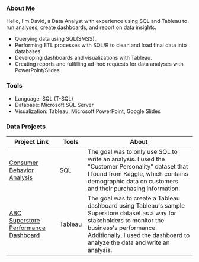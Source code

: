 ### About Me
Hello, I'm David, a Data Analyst with experience using SQL and Tableau to run analyses, create dashboards, and report on data insights. 
- Querying data using SQL(SMSS).
- Performing ETL processes with SQL/R to clean and load final data into databases.
- Developing dashboards and visualizations with Tableau.
- Creating reports and fulfilling ad-hoc requests for data analyses with PowerPoint/Slides.

### Tools
- Language: SQL (T-SQL)
- Database: Microsoft SQL Server 
- Visualization: Tableau, Microsoft PowerPoint, Google Slides

### Data Projects
| Project Link | Tools | About |
|---|---|---|
| [Consumer Behavior Analysis](https://github.com/davidwong001/Consumer-Behavior-Analysis) | SQL | The goal was to only use SQL to write an analysis. I used the "Customer Personality" dataset that I found from Kaggle, which contains demographic data on customers and their purchasing information. |
|  [ABC Superstore Performance Dashboard](https://github.com/davidwong001/ABC-Superstore-Sales-Performance-Overview) | Tableau | The goal was to create a Tableau dashboard using Tableau's sample Superstore dataset as a way for stakeholders to monitor the business's performance. Additionally, I used the dashboard to analyze the data and write an analysis.|




<!---
davidwong001/davidwong001 is a ✨ special ✨ repository because its `README.md` (this file) appears on your GitHub profile.
You can click the Preview link to take a look at your changes.
- 👋 Hi, I’m @davidwong001
- 👀 I’m interested in ...
- 🌱 I’m currently learning ...
- 💞️ I’m looking to collaborate on ...
- 📫 How to reach me ...
--->
